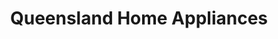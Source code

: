 ---
title: "Queensland Home Appliances"
url: /brisbane/queensland-home-appliances/
shop: appliance
---